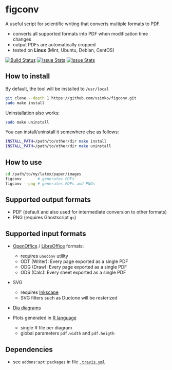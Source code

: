 # figconv
A useful script for scientific writing that converts multiple formats to PDF.

- converts all supported formats into PDF when modification time changes
- output PDFs are automatically cropped
- tested on **Linux** (Mint, Ubuntu, Debian, CentOS)

[![Build Status](https://travis-ci.org/vsimko/figconv.svg?branch=master)](https://travis-ci.org/vsimko/figconv)
[![Issue Stats](http://issuestats.com/github/vsimko/figconv/badge/pr)](http://issuestats.com/github/vsimko/figconv)
[![Issue Stats](http://issuestats.com/github/vsimko/figconv/badge/issue)](http://issuestats.com/github/vsimko/figconv)

## How to install
By default, the tool will be installed to `/usr/local`
``` sh
git clone --depth 1 https://github.com/vsimko/figconv.git
sudo make install
```
Uninstallation also works:
``` sh
sudo make uninstall
```

You can install/uninstall it somewhere else as follows:
``` sh
INSTALL_PATH=/path/to/other/dir make install
INSTALL_PATH=/path/to/other/dir make uninstall
```

## How to use
``` sh
cd /path/to/my/latex/paper/images
figconv       # generates PDFs
figconv --png # generates PDFs and PNGs
```

## Supported output formats
- PDF (default and also used for intermediate conversion to other formats)
- PNG (requires Ghostscript `gs`)

## Supported input formats

- [OpenOffice]() / [LibreOffice](https://www.libreoffice.org/) formats:
  - requires `unoconv` utility
  - ODT (Writer): Every page exported as a single PDF
  - ODG (Draw): Every page exported as a single PDF
  - ODS (Calc): Every sheet exported as a single PDF

- SVG
  - requires [Inkscape](https://inkscape.org)
  - SVG filters such as Duotone will be resterized

- [Dia diagrams](http://dia-installer.de/)

- Plots generated in [R language](https://www.r-project.org/)
  - single R file per diagram
  - global parameters `pdf.width` and `pdf.heigth`

## Dependencies
- see `addons:apt:packages` in file [`.travis.yml`](.travis.yml)
